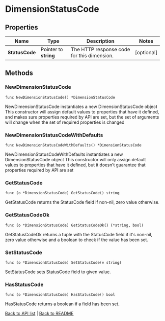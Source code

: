 # DimensionStatusCode

## Properties

Name | Type | Description | Notes
------------ | ------------- | ------------- | -------------
**StatusCode** | Pointer to **string** | The HTTP response code for this dimension. | [optional] 

## Methods

### NewDimensionStatusCode

`func NewDimensionStatusCode() *DimensionStatusCode`

NewDimensionStatusCode instantiates a new DimensionStatusCode object
This constructor will assign default values to properties that have it defined,
and makes sure properties required by API are set, but the set of arguments
will change when the set of required properties is changed

### NewDimensionStatusCodeWithDefaults

`func NewDimensionStatusCodeWithDefaults() *DimensionStatusCode`

NewDimensionStatusCodeWithDefaults instantiates a new DimensionStatusCode object
This constructor will only assign default values to properties that have it defined,
but it doesn't guarantee that properties required by API are set

### GetStatusCode

`func (o *DimensionStatusCode) GetStatusCode() string`

GetStatusCode returns the StatusCode field if non-nil, zero value otherwise.

### GetStatusCodeOk

`func (o *DimensionStatusCode) GetStatusCodeOk() (*string, bool)`

GetStatusCodeOk returns a tuple with the StatusCode field if it's non-nil, zero value otherwise
and a boolean to check if the value has been set.

### SetStatusCode

`func (o *DimensionStatusCode) SetStatusCode(v string)`

SetStatusCode sets StatusCode field to given value.

### HasStatusCode

`func (o *DimensionStatusCode) HasStatusCode() bool`

HasStatusCode returns a boolean if a field has been set.


[Back to API list](../README.md#documentation-for-api-endpoints) | [Back to README](../README.md)


